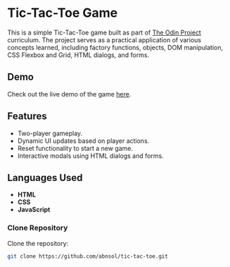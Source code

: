 # Tic-Tac-Toe Game

This is a simple Tic-Tac-Toe game built as part of [The Odin Project](https://www.theodinproject.com/) curriculum. The project serves as a practical application of various concepts learned, including factory functions, objects, DOM manipulation, CSS Flexbox and Grid, HTML dialogs, and forms.

## Demo

Check out the live demo of the game [here](https://abnsol.github.io/tic-tac-toe).

## Features

- Two-player gameplay.
- Dynamic UI updates based on player actions.
- Reset functionality to start a new game.
- Interactive modals using HTML dialogs and forms.

## Languages Used

- **HTML**
- **CSS**
- **JavaScript**

### Clone Repository
Clone the repository:
   ```bash
   git clone https://github.com/abnsol/tic-tac-toe.git
